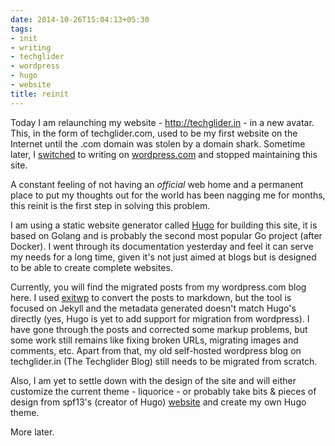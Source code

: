 ```yaml
---
date: 2014-10-26T15:04:13+05:30
tags:
- init
- writing
- techglider
- wordpress
- hugo
- website
title: reinit
---
```

Today I am relaunching my website - http://techglider.in - in a new avatar. This, in the form of techglider.com, used to be my first website on the Internet until the .com domain was stolen by a domain shark. Sometime later, I [switched](/post/2010/12/24/one-last-post-on-my-posterous-2/) to writing on [wordpress.com](http://k4rtik.wordpress.com) and stopped maintaining this site.

A constant feeling of not having an _official_ web home and a permanent place to put my thoughts out for the world has been nagging me for months, this reinit is the first step in solving this problem.

I am using a static website generator called [Hugo](http://gohugo.io) for building this site, it is based on Golang and is probably the second most popular Go project (after Docker). I went through its documentation yesterday and feel it can serve my needs for a long time, given it's not just aimed at blogs but is designed to be able to create complete websites.

Currently, you will find the migrated posts from my wordpress.com blog here. I used [exitwp](https://github.com/thomasf/exitwp) to convert the posts to markdown, but the tool is focused on Jekyll and the metadata generated doesn't match Hugo's directly (yes, Hugo is yet to add support for migration from wordpress). I have gone through the posts and corrected some markup problems, but some work still remains like fixing broken URLs, migrating images and comments, etc. Apart from that, my old self-hosted wordpress blog on techglider.in (The Techglider Blog) still needs to be migrated from scratch.

Also, I am yet to settle down with the design of the site and will either customize the current theme - liquorice - or probably take bits & pieces of design from spf13's (creator of Hugo) [website](http://spf13.com) and create my own Hugo theme.

More later.

